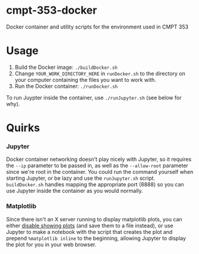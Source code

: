 # cmpt-353-docker
Docker container and utility scripts for the environment used in CMPT 353

# Usage
1. Build the Docker image: `./buildDocker.sh`
2. Change `YOUR_WORK_DIRECTORY_HERE` in `runDocker.sh` to the directory on your computer containing the files you want to work with.
3. Run the Docker container: `./runDocker.sh`

To run Juypter inside the container, use `./runJupyter.sh` (see below for why).

# Quirks 

### Jupyter
Docker container networking doesn't play nicely with Jupyter, so it requires the `--ip` parameter to be passed in, as well as the `--allow-root` parameter since we're root in the container. You could run the command yourself when starting Jupyter, or be lazy and use the `runJupyter.sh` script. `buildDocker.sh` handles mapping the appropriate port (8888) so you can use Jupyter inside the container as you would normally.

### Matplotlib
Since there isn't an X server running to display matplotlib plots, you can either [disable showing plots](https://stackoverflow.com/questions/4931376/generating-matplotlib-graphs-without-a-running-x-server) (and save them to a file instead), or use Jupyter to make a notebook with the script that creates the plot and prepend `%matplotlib inline` to the beginning, allowing Jupyter to display the plot for you in your web browser.
